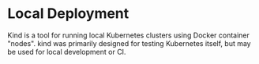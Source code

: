 # Local Deployment


Kind is a tool for running local Kubernetes clusters using Docker container "nodes". kind was primarily designed for testing Kubernetes itself, but may be used for local development or CI.
